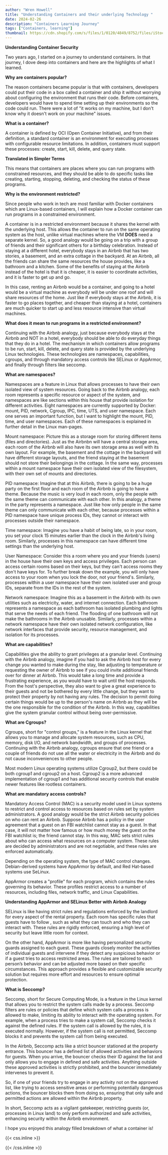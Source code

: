 ```yaml
---
author: "Wren Howell"
title: "Understanding Containers and their underlying Technology "
date: 2024-02-26
description: "Containers Learning Journey"
tags: ["Containers, learning"]
thumbnail: https://cdn.shopify.com/s/files/1/0120/4849/8752/files/iStock-1284852950_480x480.jpg?v=1618857709
---
```

**Understanding Container Security**

Two years ago, I started on a journey to understand containers. In that journey, I dove deep into containers and here are the highlights of what I learned.

**Why are containers popular?**

The reason containers became popular is that with containers, developers could put their code in a box called a container and ship it without worrying about configuring the environment that runs their code. Before containers, developers would have to spend time setting up their environments so the code could run. There were a lot of "it works on my machine, but I don't know why it doesn't work on your machine" issues. 

**What is a container?**

A container is defined by OCI (Open Container Initiative), and from their definition, a standard container is an environment for executing processes with configurable resource limitations. In addition, containers must support these processes: create, start, kill, delete, and query state. 

**Translated in Simpler Terms**

This means that containers are places where you can run programs with constrained resources, and they should be able to do specific tasks like creating, starting, stopping, deleting, and checking the status of these programs.

**Why is the environment restricted?**

Since people who work in tech are most familiar with Docker containers which are Linux-based containers, I will explain how a Docker container can run programs in a constrained environment. 

A container is in a restricted environment because it shares the kernel with the underlying host. This allows the container to run on the same operating system as the host, unlike virtual machines where the VM **DOES** need a separate kernel. So, a good analogy would be going on a trip with a group of friends and their significant others for a birthday celebration. Instead of staying at a different hotel, everybody stays in an Airbnb that has two stories, a basement, and an extra cottage in the backyard. At an Airbnb, all the friends can share the same resources the house provides, like a bathroom and a kitchen. Some of the benefits of staying at the Airbnb instead of the hotel is that it is cheaper, it is easier to coordinate activities, and it is faster to get up and go.

In this case, renting an Airbnb would be a container, and going to a hotel would be a virtual machine as everybody will be under one roof and will share resources of the home. Just like if everybody stays at the Airbnb, it is faster to go places together, and cheaper than staying at a hotel, containers are much quicker to start up and less resource intensive than virtual machines. 

**What does it mean to run programs in a restricted environment?**

Continuing with the Airbnb analogy, just because everybody stays at the Airbnb and NOT in a hotel, everybody should be able to do everyday things that they do in a hotel. The mechanism in which containers allow programs to be run, start, kill, delete, and query state is provided by the underlying Linux technologies. These technologies are namespaces, capabilities, cgroups, and through mandatory access controls like SELinux or AppArmor, and finally through filters like seccomp. 

**What are namespaces?**

Namespaces are a feature in Linux that allows processes to have their own isolated view of system resources. Going back to the Airbnb analogy, each room represents a specific resource or aspect of the system, and namespaces are like  sections within this house that provide isolation for different activities. Eight namespaces are currently supported by Docker: mount, PID, network, Cgroup, IPC, time, UTS, and user namespace. Each one serves an important function, but I want to highlight the mount, PID, time, and user namespaces. Each of these namespaces is explained in further detail in the Linux man-pages. 

Mount namespace: Picture this as a storage room for storing different items (files and directories). Just as the Airbnbn will have a central storage area, each room of the Airbnb will also have its own storage area as well with its own layout. For example, the basement and the cottage in the backyard will have different storage layouts, and the friend staying at the basement should not store their belongings in the cottage. In the same way, processes within a mount namespace have their own isolated view of the filesystem, with their own set of mounts and directories.

PID namespace: Imagine that at this Airbnb, there is going to be a huge party on the first floor and each room of the Airbnb is going to have a theme. Because the music is very loud in each room, only the people with the same theme can communicate with each other. In this analogy, a theme in the party represents a namespace. Just like how only people in the same theme can only communicate with each other, because processes within a PID namespace have unique process IDs, they cannot  or interact with processes outside their namespace.
  
Time namespace: Imagine you have a habit of being late, so in your room, you set your clock 15 minutes earlier than the clock in the Airbnb's living room. Similarly, processes in this namespace can have different time settings than the underlying host. 


User Namespace: Consider this a room where you and your friends (users) in the house have their own keys and access privileges. Each person can access certain rooms based on their keys, but they can't access rooms they don't have keys for. To further break down the example, you will only have access to your room when you lock the door, not your friend's. Similarly, processes within a user namespace have their own isolated user and group IDs, separate from the IDs in the rest of the system.


Network namespace: Imagine this as a basement in the Airbnb with its own utilities such as electricity, water, and internet connection. Each bathroom represents a namespace as each bathroom has isolated plumbing and lights that serve the needs of each friend. The flooding of one bathroom will not make the bathrooms in the Airbnb unusable. Similarly, processes within a network namespace have their own isolated network configuration, like network interfaces that provide security, resource management, and isolation for its processes. 


**What are capabilities?**

Capabilities give the ability to grant privileges at a granular level. Continuing with the Airbnb analogy, imagine if you had to ask the Airbnb host for every change you wanted to make during the stay, like adjusting to temperature or requesting the owner of Airbnb to see if you could invite additional friends over for dinner at Airbnb. This would take a long time and provide a frustrating experience, as you would have to wait until the host responds. From the host's perspective, they also want to give a great experience to their guests and not be bothered by every little change, but they want to protect their property by not having any rules. The decision to permit doing certain things would be up to the person's name on Airbnb as they will be the one responsible for the condition of the Airbnb. In this way, capabilities give the system granular control without being over-permissive.   

**What are Cgroups?**

Cgroups, short for "control groups," is a feature in the Linux kernel that allows you to manage and allocate system resources, such as CPU, memory, disk I/O, and network bandwidth, and groups of processes. Continuing with the Airbnb analogy, cgroups ensure that one friend or a couple of friends do not use all the water or electricity in the Airbnb and do not cause inconveniences to other people. 

Most modern Linux operating systems utilize Cgroup2, but there could be both cgroup1 and cgroup2 on a host. Cgroup2 is a more advanced implementation of cgroup1 and has additional security controls that enable newer features like rootless containers. 

**What are mandatory access controls?**

Mandatory Access Control (MAC) is a security model used in Linux systems to restrict and control access to resources based on rules set by system administrators. A good analogy would be the strict Airbnb security policies on who can rent an Airbnb. Suppose Airbnb has a policy in the user agreement that a guest on an FBI watchlist cannot stay as a guest. In that case, it will not matter how famous or how much money the guest on the FBI watchlist is; the friend cannot stay. In this way, MAC sets strict rules about who can access what resources on a computer system. These rules are decided by administrators and are not negotiable, and these rules are enforced automatically. 

Depending on the operating system, the type of MAC control changes. Debian-derived systems have AppArmor by default, and Red Hat-based systems use SeLinux.

AppArmor creates a "profile" for each program, which contains the rules governing its behavior. These profiles restrict access to a number of resources, including files, network traffic, and Linux Capabilities.

**Understanding AppArmor and SELinux Better with Airbnb Analogy**

SELinux is like having strict rules and regulations enforced by the landlord for every aspect of the rental property. Each room has specific rules that guests have to follow , such as what they can touch and who they can interact with. These rules are rigidly enforced, ensuring a high level of security but leave little room for context.

On the other hand, AppArmor is more like having personalized security guards assigned to each guest. These guards closely monitor the activities of individual guests and intervene if they detect any suspicious behavior or if a guest tries to access restricted areas. The rules are tailored to each person’s behavior and can be adjusted more based on their specific circumstances. This approach provides a flexible and customizable security solution but requires more effort and resources to ensure optimal protection.

**What is Seccomp?**

Seccomp, short for Secure Computing Mode, is a feature in the Linux kernel that allows you to restrict the system calls made by a process. Seccomp filters are rules or policies that define which system calls a process is allowed to make, limiting its ability to interact with the operating system. For example, when a process tries to make a system call, Seccomp checks it against the defined rules. If the system call is allowed by the rules, it is executed normally. However, if the system call is not permitted, Seccomp blocks it and prevents the system call from being executed.

In the Airbnb, Seccomp acts like a strict bouncer stationed at the property entrance. This bouncer has a defined list of allowed activities and behaviors for guests. When you arrive, the bouncer checks their ID against the list and only allows you to engage in defined and safe activities. Anything outside these approved activities is strictly prohibited, and the bouncer immediately intervenes to prevent it.

So, if one of your friends try to engage in any activity not on the approved list, like trying to access sensitive areas or performing potentially dangerous actions, the bouncer blocks them from doing so, ensuring that only safe and permitted actions are allowed within the Airbnb property.


In short, Seccomp acts as a vigilant gatekeeper, restricting guests (or, processes in Linux land) to only perform authorized and safe activities, enhancing security within the Airbnb environment.

I hope you enjoyed this analogy filled breakdown of what a container is!




{{< css.inline >}}

<style>
.emojify {
	font-family: Apple Color Emoji, Segoe UI Emoji, NotoColorEmoji, Segoe UI Symbol, Android Emoji, EmojiSymbols;
	font-size: 2rem;
	vertical-align: middle;
}
@media screen and (max-width:650px) {
  .nowrap {
    display: block;
    margin: 25px 0;
  }
}
{{ $image := $resource.Fit "600x400" }}
</style>

{{< /css.inline >}}
